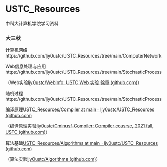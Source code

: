 # USTC_Resources
中科大计算机学院学习资料

### 大三秋

计算机网络https://github.com/ljy0ustc/USTC_Resources/tree/main/ComputerNetwork

Web信息处理与应用https://github.com/ljy0ustc/USTC_Resources/tree/main/StochasticProcess

（Web实验[ljy0ustc/WebInfo: USTC Web 实验 徐童 (github.com)](https://github.com/ljy0ustc/WebInfo)）

随机过程https://github.com/ljy0ustc/USTC_Resources/tree/main/StochasticProcess

编译原理[USTC_Resources/Compiler at main · ljy0ustc/USTC_Resources (github.com)](https://github.com/ljy0ustc/USTC_Resources/tree/main/Compiler)

（编译原理实验[ljy0ustc/Cminusf-Compiler: Compiler cousrse, 2021 fall, USTC (github.com)](https://github.com/ljy0ustc/Cminusf-Compiler)）

算法基础[USTC_Resources/Algorithms at main · ljy0ustc/USTC_Resources (github.com)](https://github.com/ljy0ustc/USTC_Resources/tree/main/Algorithms)

（算法实验[ljy0ustc/Algorithms (github.com)](https://github.com/ljy0ustc/Algorithms)）

